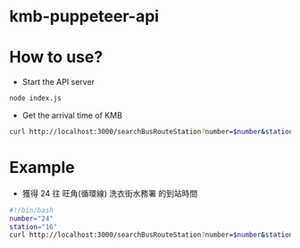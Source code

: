 # kmb-puppeteer-api

# How to use?
- Start the API server
```bash
node index.js 
```
- Get the arrival time of KMB
```bash
curl http://localhost:3000/searchBusRouteStation?number=$number&station=$station
```

# Example
- 獲得 24 往 旺角(循環線) 洗衣街水務署 的到站時間
```bash
#!/bin/bash
number="24"
station="16"
curl http://localhost:3000/searchBusRouteStation?number=$number&station=$station
```